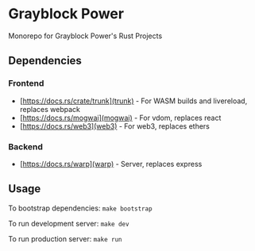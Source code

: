 # Grayblock Power

Monorepo for Grayblock Power's Rust Projects

## Dependencies

### Frontend

- [https://docs.rs/crate/trunk](trunk) - For WASM builds and livereload, replaces webpack
- [https://docs.rs/mogwai](mogwai) - For vdom, replaces react
- [https://docs.rs/web3](web3) - For web3, replaces ethers

### Backend

- [https://docs.rs/warp](warp) - Server, replaces express

## Usage

To bootstrap dependencies: `make bootstrap`

To run development server: `make dev`

To run production server: `make run`
